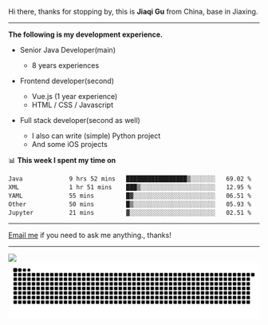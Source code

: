 Hi there, thanks for stopping by, this is **Jiaqi Gu** from China, base in Jiaxing.

---

**The following is my development experience.**

- Senior Java Developer(main)
  - 8 years experiences

- Frontend developer(second)
  - Vue.js (1 year experience)
  - HTML / CSS / Javascript
  
- Full stack developer(second as well)
  - I also can write (simple) Python project
  - And some iOS projects

📊 **This week I spent my time on**
<!--START_SECTION:waka-->

```txt
Java             9 hrs 52 mins   █████████████████▒░░░░░░░   69.02 %
XML              1 hr 51 mins    ███▒░░░░░░░░░░░░░░░░░░░░░   12.95 %
YAML             55 mins         █▓░░░░░░░░░░░░░░░░░░░░░░░   06.51 %
Other            50 mins         █▒░░░░░░░░░░░░░░░░░░░░░░░   05.93 %
Jupyter          21 mins         ▓░░░░░░░░░░░░░░░░░░░░░░░░   02.51 %
```

<!--END_SECTION:waka-->

---

[Email me](mailto:htk2klwgr@mozmail.com?subject=Hiring_from_GitHub) if you need to ask me anything., thanks!

---

![]( https://visitor-badge.glitch.me/badge?page_id=githubgujiaqi)
![]( https://github.com/droid-Q/droid-Q/raw/output/github-contribution-grid-snake.svg#gh-dark-mode-only)
